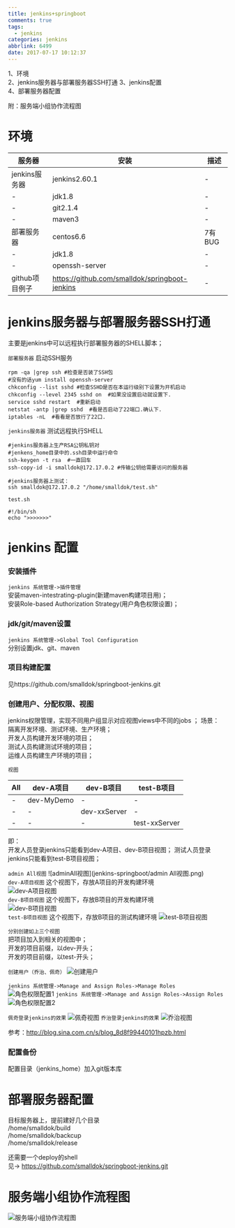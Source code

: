 ```yaml
---
title: jenkins+springboot
comments: true
tags:
  - jenkins
categories: jenkins
abbrlink: 6499
date: 2017-07-17 10:12:37
---
```


1、环境  
2、jenkins服务器与部署服务器SSH打通
3、jenkins配置  
4、部署服务器配置

附：服务端小组协作流程图

# 环境

| 服务器 | 安装 | 描述 |
| ---- | ---- | ---- |
| jenkins服务器|jenkins2.60.1|-|
|-|jdk1.8|-|
|-|git2.1.4|-|
|-|maven3|-|
| 部署服务器| centos6.6|7有BUG|
|-|jdk1.8|-|
|-|openssh-server|-|
|github项目例子|https://github.com/smalldok/springboot-jenkins|-|

# jenkins服务器与部署服务器SSH打通
主要是jenkins中可以远程执行部署服务器的SHELL脚本；  

`部署服务器` 启动SSH服务
```SHELL
rpm -qa |grep ssh #检查是否装了SSH包
#没有的话yum install openssh-server
chkconfig --list sshd #检查SSHD是否在本运行级别下设置为开机启动
chkconfig --level 2345 sshd on  #如果没设置启动就设置下.
service sshd restart  #重新启动
netstat -antp |grep sshd  #看是否启动了22端口.确认下.
iptables -nL  #看看是否放行了22口.
```

`jenkins服务器` 测试远程执行SHELL
```SHELL
#jenkins服务器上生产RSA公钥私钥对
#jenkens_home目录中的.ssh目录中运行命令
ssh-keygen -t rsa  #一直回车
ssh-copy-id -i smalldok@172.17.0.2 #传输公钥给需要访问的服务器

#jenkins服务器上测试：
ssh smalldok@172.17.0.2 "/home/smalldok/test.sh"
```

`test.sh`
```SHELL
#!/bin/sh
echo ">>>>>>>"
```


# jenkins 配置
### 安装插件
`jenkins 系统管理->插件管理`   
安装maven-intestrating-plugin(新建maven构建项目用)；  
安装Role-based Authorization Strategy(用户角色权限设置)；  
### jdk/git/maven设置
`jenkins 系统管理->Global Tool Configuration`  
分别设置jdk、git、maven
### 项目构建配置
见https://github.com/smalldok/springboot-jenkins.git

### 创建用户、分配权限、视图
jenkins权限管理，实现不同用户组显示对应视图views中不同的jobs ；
场景：  
隔离开发环境、测试环境、生产环境；  
开发人员构建开发环境的项目；  
测试人员构建测试环境的项目；  
运维人员构建生产环境的项目；  

`视图`  

| All | dev-A项目 | dev-B项目 | test-B项目|
| ---- | ---- | ---- | ---- |
| -|dev-MyDemo|-|-|
| -|-|dev-xxServer|-|
| -|-|-|test-xxServer|

即：  
开发人员登录jenkins只能看到dev-A项目、dev-B项目视图；
测试人员登录jenkins只能看到test-B项目视图；

`admin All视图`
![adminAll视图](jenkins-springboot/admin All视图.png)  
`dev-A项目视图`
这个视图下，存放A项目的开发构建环境  
![dev-A项目视图](jenkins-springboot/dev-A项目视图.png)  
`dev-B项目视图`
这个视图下，存放B项目的开发构建环境  
![dev-B项目视图](jenkins-springboot/dev-B项目视图.png)  
`test-B项目视图`
这个视图下，存放B项目的测试构建环境
![test-B项目视图](jenkins-springboot/test-B项目视图.png)  

`分别创建如上三个视图`  
把项目加入到相关的视图中；  
开发的项目前缀，以dev-开头；  
开发的项目前缀，以test-开头；  

`创建用户（乔治、佩奇）`
![创建用户](jenkins-springboot/创建用户.png)

`jenkins 系统管理->Manage and Assign Roles->Manage Roles`   
![角色权限配置1](jenkins-springboot/角色权限配置1.png)
`jenkins 系统管理->Manage and Assign Roles->Assign Roles`   
![角色权限配置2](jenkins-springboot/角色权限配置2.png)

`佩奇登录jenkins的效果`
![佩奇视图](jenkins-springboot/佩奇视图.png)
`乔治登录jenkins的效果`
![乔治视图](jenkins-springboot/乔治视图.png)

参考：http://blog.sina.com.cn/s/blog_8d8f99440101hpzb.html

### 配置备份
配置目录（jenkins_home）加入git版本库

# 部署服务器配置
目标服务器上，提前建好几个目录  
/home/smalldok/build  
/home/smalldok/backcup  
/home/smalldok/release

还需要一个deploy的shell  
见-> https://github.com/smalldok/springboot-jenkins.git

# 服务端小组协作流程图
![服务端小组协作流程图](jenkins-springboot/服务端小组协作流程图.png)
